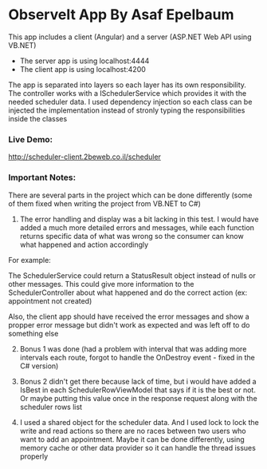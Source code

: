# ObserveIt App By Asaf Epelbaum

This app includes a client (Angular) and a server (ASP.NET Web API using VB.NET)

* The server app is using localhost:4444
* The client app is using localhost:4200

The app is separated into layers so each layer has its own responsibility.
The controller works with a ISchedulerService which provides it with the needed scheduler data.
I used dependency injection so each class can be injected the implementation instead of stronly typing the responsibilities inside the classes

### Live Demo:
http://scheduler-client.2beweb.co.il/scheduler

### Important Notes: 

There are several parts in the project which can be done differently (some of them fixed when writing the project from VB.NET to C#)

1) The error handling and display was a bit lacking in this test. I would have added a much more detailed errors and messages, while each function returns specific data of what was wrong so the consumer can know what happened and action accordingly

For example:

The SchedulerService could return a StatusResult object instead of nulls or other messages.
This could give more information to the SchedulerController about what happened and do the correct action (ex: appointment not created)

Also, the client app should have received the error messages and show a propper error message but didn't work as expected and was left off to do something else

2) Bonus 1 was done (had a problem with interval that was adding more intervals each route, forgot to handle the OnDestroy event - fixed in the C# version)

3) Bonus 2 didn't get there because lack of time, but i would have added a IsBest in each SchedulerRowViewModel that says if it is the best or not. Or maybe putting this value once in the response request along with the scheduler rows list

4) I used a shared object for the scheduler data. And I used lock to lock the write and read actions so there are no races between two users who want to add an appointment.
Maybe it can be done differently, using memory cache or other data provider so it can handle the thread issues properly


